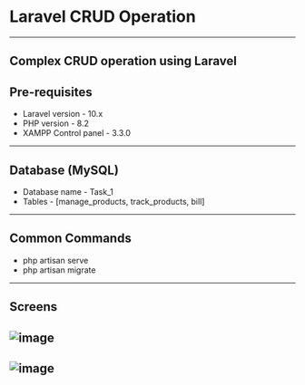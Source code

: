 # Laravel CRUD Operation 
---
Complex CRUD operation using Laravel
---
## Pre-requisites
* Laravel version - 10.x
* PHP version - 8.2
* XAMPP Control panel - 3.3.0
 --- 
## Database (MySQL)
* Database name - Task_1
* Tables - [manage_products, track_products, bill]
---
## Common Commands 
* php artisan serve
* php artisan migrate
---
## Screens

![image](https://github.com/user-attachments/assets/2a38cd1f-fc4f-4912-967c-65f9f1aeb26a)
---
![image](https://github.com/user-attachments/assets/421154d8-f9c4-4f5a-a080-8209da75e448)
---
